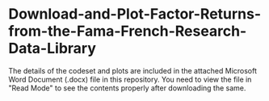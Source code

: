 # Download-and-Plot-Factor-Returns-from-the-Fama-French-Research-Data-Library

The details of the codeset and plots are included in the attached Microsoft Word Document (.docx) file in this repository. 
You need to view the file in "Read Mode" to see the contents properly after downloading the same.
